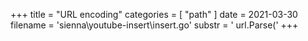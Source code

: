 +++
title = "URL encoding"
categories = [ "path" ]
date = 2021-03-30
filename = 'sienna\youtube-insert\insert.go'
substr = ' url.Parse('
+++
